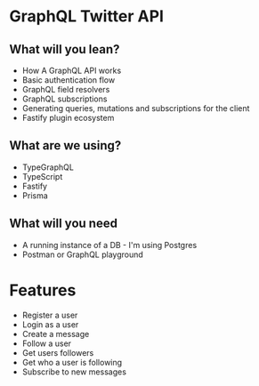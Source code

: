# GraphQL Twitter API

## What will you lean?
* How A GraphQL API works
* Basic authentication flow
* GraphQL field resolvers
* GraphQL subscriptions
* Generating queries, mutations and subscriptions for the client
* Fastify plugin ecosystem

## What are we using?
* TypeGraphQL
* TypeScript
* Fastify
* Prisma

## What will you need
* A running instance of a DB - I'm using Postgres
* Postman or GraphQL playground

# Features
* Register a user
* Login as a user
* Create a message
* Follow a user
* Get users followers
* Get who a user is following
* Subscribe to new messages



